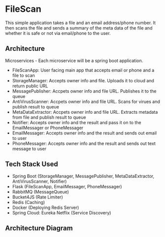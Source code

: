 # FileScan
This simple application takes a file and an email address/phone number. It then scans the file and sends a summary of the meta data of the file and whether it is safe or not via email/phone to the user.

## Architecture

Microservices - Each microservice will be a spring boot application.  

* FileScanApp: User facing main app that accepts email or phone and a file to scan
* StorageManager: Accepts owner info and file. Uploads it to cloud and return public URL
* MessagePublisher: Accpets owner info and file URL. Publishes it to the queue
* AntiVirusScanner: Accpets owner info and file URL. Scans for virues and publish result to queue
* MetaDataExtractor: Accpets owner info and file URL. Extracts metadata from file and publish result to queue
* Notifier: Accepts owner info and the result and pass it on to the EmailMessager or PhoneMessager
* EmailMessager: Accepts owner info and the result and sends out email to user
* PhoneMessager: Accepts owner info and the result and sends out text message to user

## Tech Stack Used
  
* Spring Boot (StorageManager, MessagePublisher, MetaDataExtractor, AntiVirusScanner, Notifier)
* Flask (FileScanApp, EmailMessager, PhoneMessager)
* RabbitMQ (MessageQueue)
* Bucket4JS (Rate Limiter)
* Redis (Caching)
* Docker (Deploying Redis Server)
* Spring Cloud: Eureka Netflix (Service Discovery)


## Architecture Diagram
